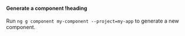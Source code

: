 <!-- .documentation/generate/generate-a-component.md -->
#### Generate a component !heading

Run `ng g component my-component --project=my-app` to generate a new component.
